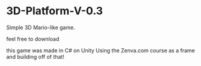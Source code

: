 # 3D-Platform-V-0.3
Simple 3D Mario-like game.

feel free to download

this game was made in C# on Unity
Using the Zenva.com course as a frame and building off of that!
